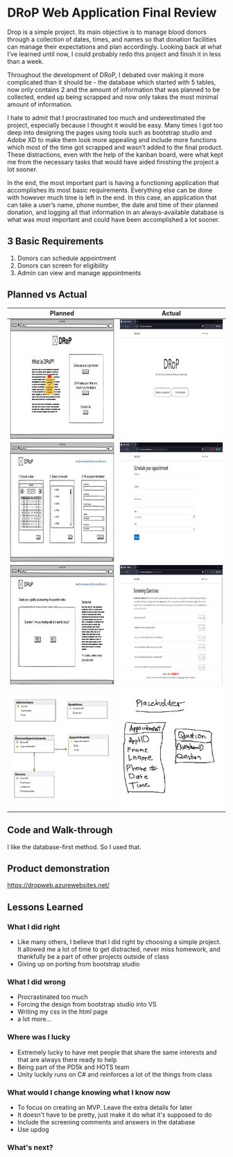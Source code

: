 
<h1>DRoP Web Application Final Review</h1>

Drop is a simple project. Its main objective is to manage blood donors through a collection of dates, times, and names so that donation facilities can manage their expectations and plan accordingly. Looking back at what I’ve learned until now, I could probably redo this project and finish it in less than a week.

Throughout the development of DRoP, I debated over making it more complicated than it should be - the database which started with 5 tables, now only contains 2 and the amount of information that was planned to be collected, ended up being scrapped and now only takes the most minimal amount of information. 

I hate to admit that I procrastinated too much and underestimated the project, especially because I thought it would be easy. Many times I got too deep into designing the pages using tools such as bootstrap studio and Adobe XD to make them look more appealing and include more functions which most of the time got scrapped and wasn’t added to the final product. These distractions, even with the help of the kanban board, were what kept me from the necessary tasks that would have aided finishing the project a lot sooner. 

In the end, the most important part is having a functioning application that accomplishes its most basic requirements. Everything else can be done with however much time is left in the end. In this case, an application that can take a user’s name, phone number, the date and time of their planned donation, and logging all that information in an always-available database is what was most important and could have been accomplished a lot sooner.

## 3 Basic Requirements 
<ol>
  <li>Donors can schedule appointment</li>
  <li>Donors can screen for eligibility</li>
  <li>Admin can view and manage appointments</li>
</ol>

## Planned vs Actual

| Planned | Actual |
| - | - |
| <img src="https://github.com/hgotia/DRoP/blob/main/Wireframe/WebPageHome.png" height="275"> | <img src="https://github.com/hgotia/DRoP/blob/main/Requirements/DropHomePage.png" height="275"> |
| <img src="https://github.com/hgotia/DRoP/blob/main/Wireframe/WebPageScheduler.png" height="275"> | <img src="https://github.com/hgotia/DRoP/blob/main/Requirements/DropScheduler.png" height="275"> | 
| <img src="https://github.com/hgotia/DRoP/blob/main/Wireframe/WebPageScreener.png" height="275"> | <img src="https://github.com/hgotia/DRoP/blob/main/Requirements/DropScreener.png" height="275"> | 
|  <img src="https://github.com/hgotia/DRoP/blob/main/Requirements/DBDiagram2.png" width="500"> | <img src="https://github.com/hgotia/DRoP/blob/main/Requirements/Placeholder1.png" width="500"> |

## Code and Walk-through 

I like the database-first method. So I used that.

## Product demonstration

https://dropweb.azurewebsites.net/ 

## Lessons Learned

### What I did right
- Like many others, I believe that I did right by choosing a simple project. It allowed me a lot of time to get distracted, never miss homework, and thankfully be a part of other projects outside of class
- Giving up on porting from bootstrap studio

### What I did wrong
- Procrastinated too much
- Forcing the design from bootstrap studio into VS
- Writing my css in the html page
- a lot more...

### Where was I lucky
- Extremely lucky to have met people that share the same interests and that are always there ready to help
- Being part of the PD5k and HOTS team 
- Unity luckily runs on C# and reinforces a lot of the things from class 

### What would I change knowing what I know now
- To focus on creating an MVP. Leave the extra details for later
- It doesn't have to be pretty, just make it do what it's supposed to do
- Include the screening comments and answers in the database 
- Use updog

### What's next?
